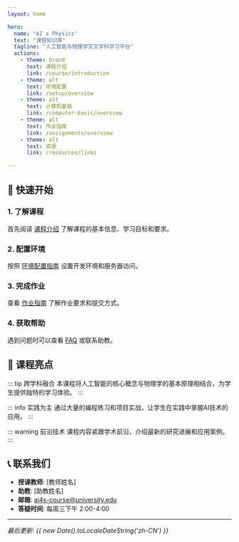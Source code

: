```yaml
---
layout: home

hero:
  name: "AI x Physics"
  text: "课程知识库"
  tagline: "人工智能与物理学交叉学科学习平台"
  actions:
    - theme: brand
      text: 课程介绍
      link: /course/introduction
    - theme: alt
      text: 环境配置
      link: /setup/overview
    - theme: alt
      text: 计算机基础
      link: /computer-basic/overview
    - theme: alt
      text: 作业指南
      link: /assignments/overview
    - theme: alt
      text: 资源
      link: /resources/links

---
```


## 🚀 快速开始

### 1. 了解课程
首先阅读 [课程介绍](/course/introduction) 了解课程的基本信息、学习目标和要求。

### 2. 配置环境
按照 [环境配置指南](/setup/overview) 设置开发环境和服务器访问。

### 3. 完成作业
查看 [作业指南](/assignments/overview) 了解作业要求和提交方式。

### 4. 获取帮助
遇到问题时可以查看 [FAQ](/resources/faq) 或联系助教。

## 🎯 课程亮点

::: tip 跨学科融合
本课程将人工智能的核心概念与物理学的基本原理相结合，为学生提供独特的学习体验。
:::

::: info 实践为主
通过大量的编程练习和项目实战，让学生在实践中掌握AI技术的应用。
:::

::: warning 前沿技术
课程内容紧跟学术前沿，介绍最新的研究进展和应用案例。
:::

## 📞 联系我们

- **授课教师**: [教师姓名]
- **助教**: [助教姓名]
- **邮箱**: ai4s-course@university.edu
- **答疑时间**: 每周三下午 2:00-4:00

---

*最后更新: {{ new Date().toLocaleDateString('zh-CN') }}*
